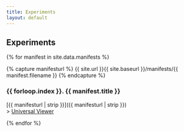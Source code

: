 ```yaml
---
title: Experiments
layout: default
---
```


## Experiments

{% for manifest in site.data.manifests %}

{% capture manifesturl %}
    {{ site.url }}{{ site.baseurl }}/manifests/{{ manifest.filename }}
{% endcapture %} 

<h3>{{ forloop.index }}. {{ manifest.title }}</h3>

[{{ manifesturl | strip }}]({{ manifesturl | strip }})<br/>
&gt; <a href="http://universalviewer.io/uv.html?manifest={{ manifesturl | strip | url_encode }}">Universal Viewer</a>

{% endfor %}

